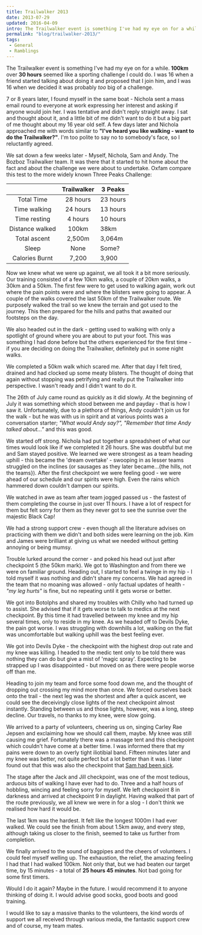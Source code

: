 ```yaml
---
title: Trailwalker 2013
date: 2013-07-29
updated: 2016-04-09
intro: The Trailwalker event is something I've had my eye on for a while. 100km over 30 hours seemed like a sporting challenge I could do. I was 16 when a friend started ...
permalink: "blog/trailwalker-2013/"
tags:
 - General
 - Ramblings
---
```


The Trailwalker event is something I've had my eye on for a while. **100km** over **30 hours** seemed like a sporting challenge I could do. I was 16 when a friend started talking about doing it and proposed that I join him, and I was 16 when we decided it was probably _too_ big of a challenge.

7 or 8 years later, I found myself in the same boat - Nichola sent a mass email round to everyone at work expressing her interest and asking if anyone would join her. I was tentative and didn't reply straight away. I sat and thought about it, and a little bit of me didn't want to do it but a big part of me thought about my 16 year old self. A few days later and Nichola approached me with words similar to **"I've heard you like walking - want to do the Trailwalker?"**. I'm too polite to say no to somebody's face, so I reluctantly agreed.

We sat down a few weeks later - Myself, Nichola, Sam and Andy. The Bozboz Trailwalker team. It was there that it started to hit home about the fact and about the challenge we were about to undertake. Oxfam compare this test to the more widely known Three Peaks Challenge:

|  | Trailwalker | 3 Peaks |
|:---:|:---:|---|
| Total Time | 28 hours | 23 hours |
| Time walking | 24 hours | 13 hours |
| Time resting | 4 hours | 10 hours |
| Distance walked | 100km | 38km |
| Total ascent | 2,500m | 3,064m |
| Sleep | None | Some? |
| Calories Burnt | 7,200 | 3,900 |

Now we knew what we were up against, we all took it a bit more seriously. Our training consisted of a few 10km walks, a couple of 20km walks, a 30km and a 50km. The first few were to get used to walking again, work out where the pain points were and where the blisters were going to appear. A couple of the walks covered the last 50km of the Trailwalker route. We purposely walked the trail so we knew the terrain and got used to the journey. This then prepared for the hills and paths that awaited our footsteps on the day.

We also headed out in the dark - getting used to walking with only a spotlight of ground where you are about to put your foot. This was something I had done before but the others experienced for the first time - if you are deciding on doing the Trailwalker, definitely put in some night walks.

We completed a 50km walk which scared me. After that day I felt tired, drained and had clocked up some meaty blisters. The thought of doing that again without stopping was petrifying and really put the Trailwalker into perspective. I wasn't ready and I didn't want to do it.

The 26th of July came round as quickly as it did slowly. At the beginning of July it was something which stood between me and payday - that is how I saw it. Unfortunately, due to a plethora of things, Andy couldn't join us for the walk - but he was with us in spirit and at various points was a conversation starter; _"What would Andy say?", "Remember that time Andy talked about..."_ and this was good.

We started off strong. Nichola had put together a spreadsheet of what our times would look like if we completed it 26 hours. She was doubtful but me and Sam stayed positive. We learned we were strongest as a team heading uphill - this became the 'dream overtake' - swooping in as lesser teams struggled on the inclines (or sausages as they later became...{the hills, not the teams}). After the first checkpoint we were feeling good - we were ahead of our schedule and our spirits were high. Even the rains which hammered down couldn't dampen our spirits.

We watched in awe as team after team jogged passed us - the fastest of them completing the course in just over 11 hours. I have a lot of respect for them but felt sorry for them as they never got to see the sunrise over the majestic Black Cap!

We had a strong support crew - even though all the literature advises on practicing with them we didn't and both sides were learning on the job. Kim and James were brilliant at giving us what we needed without getting annoying or being mumsy.

Trouble lurked around the corner - and poked his head out just after checkpoint 5 (the 50km mark). We got to Washington and from there we were on familiar ground. Heading out, I started to feel a twinge in my hip - I told myself it was nothing and didn't share my concerns. We had agreed in the team that no moaning was allowed - only factual updates of health - _"my leg hurts"_ is fine, but no repeating until it gets worse or better.

We got into Botolphs and shared my troubles with Chilly who had turned up to assist. She advised that if it gets worse to talk to medics at the next checkpoint. By this time it had travelled between my knee and my hip several times, only to reside in my knee. As we headed off to Devils Dyke, the pain got worse. I was struggling with downhills a lot, walking on the flat was uncomfortable but walking uphill was the best feeling ever.

We got into Devils Dyke - the checkpoint with the highest drop out rate and my knee was killing. I headed to the medic tent only to be told there was nothing they can do but give a mist of 'magic spray'. Expecting to be strapped up I was disappointed - but moved on as there were people worse off than me.

Heading to join my team and force some food down me, and the thought of dropping out crossing my mind more than once. We forced ourselves back onto the trail - the next leg was the shortest and after a quick ascent, we could see the deceivingly close lights of the next checkpoint almost instantly. Standing between us and those lights, however, was a long, steep decline. Our travels, no thanks to my knee, were slow going.

We arrived to a party of volunteers, cheering us on, singing Carley Rae Jepsen and exclaiming how we should call them, maybe. My knee was still causing me grief. Fortunately there was a massage tent and this checkpoint which couldn't have come at a better time. I was informed there that my pains were down to an overly tight iliotibial band. Fifteen minutes later and my knee was better, not quite perfect but a lot better than it was. I later found out that this was also the checkpoint that [Sam had been sick](http://samueldking.co.uk/blog/trailwalker-my-experience#content).

The stage after the Jack and Jill checkpoint, was one of the most tedious, arduous bits of walking I have ever had to do. Three and a half hours of hobbling, wincing and feeling sorry for myself. We left checkpoint 8 in darkness and arrived at checkpoint 9 in daylight. Having walked that part of the route previously, we all knew we were in for a slog - I don't think we realised how hard it would be.

The last 1km was the hardest. It felt like the longest 1000m I had ever walked. We could see the finish from about 1.5km away, and every step, although taking us closer to the finish, seemed to take us further from completion.

We finally arrived to the sound of bagpipes and the cheers of volunteers. I could feel myself welling up. The exhaustion, the relief, the amazing feeling I had that I had walked 100km. Not only that, but we had beaten our target time, by 15 minutes - a total of **25 hours 45 minutes**. Not bad going for some first timers.

Would I do it again? Maybe in the future. I would recommend it to anyone thinking of doing it. I would advise good socks, good boots and good training.

I would like to say a massive thanks to the volunteers, the kind words of support we all received through various media, the fantastic support crew and of course, my team mates.
